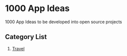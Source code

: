 # 1000 App Ideas
1000 App Ideas to be developed into open source projects

## Category List

1. [Travel](/Ideas/Overview.md#travel)
